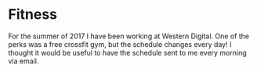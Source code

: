 # Fitness

For the summer of 2017 I have been working at Western Digital. One of
the perks was a free crossfit gym, but the schedule changes every
day! I thought it would be useful to have the schedule
sent to me every morning via email.